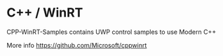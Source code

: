 # C++ / WinRT

CPP-WinRT-Samples contains UWP control samples to use Modern C++ 

More info https://github.com/Microsoft/cppwinrt


